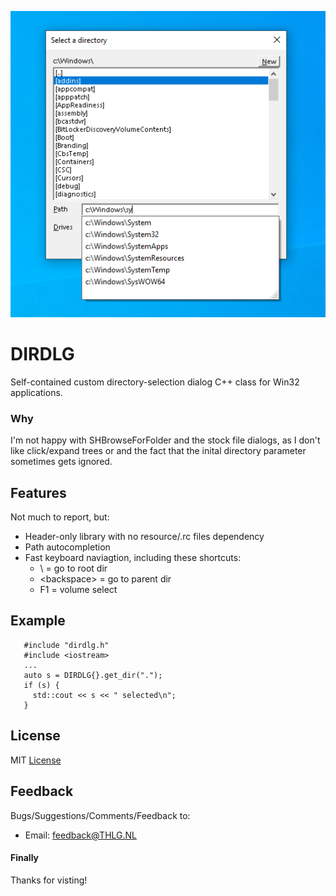 ![screenshot](.img/screenshot.png)

# DIRDLG
Self-contained custom directory-selection dialog C++ class for Win32 applications.

### Why
I'm not happy with SHBrowseForFolder and the stock file dialogs, as I don't like click/expand trees or and the fact that the inital directory 
parameter sometimes gets ignored.

## Features
Not much to report, but:
- Header-only library with no resource/.rc files dependency
- Path autocompletion
- Fast keyboard naviagtion, including these shortcuts:
   - \                 = go to root dir
   - &lt;backspace&gt; = go to parent dir
   - F1                = volume select


## Example
```
   #include "dirdlg.h"
   #include <iostream>
   ...
   auto s = DIRDLG{}.get_dir(".");
   if (s) {
     std::cout << s << " selected\n";
   }
````

## License
MIT [License](LICENSE)

## Feedback
Bugs/Suggestions/Comments/Feedback to:
* Email: [feedback@THLG.NL](mailto:feedback@THLG.NL)

#### Finally
Thanks for visting!

